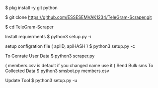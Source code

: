 $ pkg install -y git python

$ git clone https://github.com/ESSESEMVAK1234/TeleGram-Scraper.git

$ cd TeleGram-Scraper

Install requierments
$ python3 setup.py -i

setup configration file ( apiID, apiHASH )
$ python3 setup.py -c

To Genrate User Data
$ python3 scraper.py

( members.csv is default if you changed name use it )
Send Bulk sms To Collected Data
$ python3 smsbot.py members.csv

Update Tool
$ python3 setup.py -u

